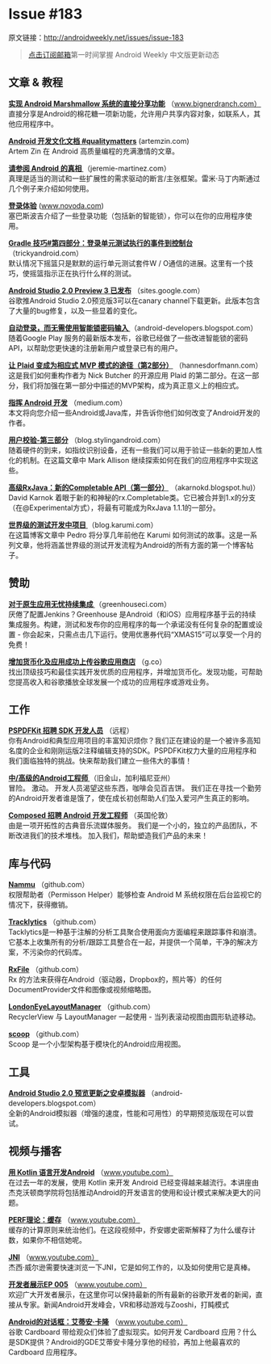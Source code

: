 # Issue #183
>
原文链接：<http://androidweekly.net/issues/issue-183>

> [点击订阅邮箱](http://tinyletter.com/androidweeklycn)第一时间掌握 Android Weekly 中文版更新动态

## 文章 & 教程

**[实现 Android Marshmallow 系统的直接分享功能](https://www.bignerdranch.com/blog/implementing-android-marshmallow-direct-share/)**
（www.bignerdranch.com）  
直接分享是Android的棉花糖一项新功能，允许用户共享内容对象，如联系人，其他应用程序中。

**[Android 开发文化文档 #qualitymatters](http://artemzin.com/blog/android-development-culture-the-document-qualitymatters/)**
 (artemzin.com)  
Artem Zin 在 Android 高质量编程的充满激情的文章。

**[请参阅 Android 的真相 ](http://jeremie-martinez.com/2015/11/05/truth-android/)**
（jeremie-martinez.com）  
真理是适当的测试和一些扩展性的需求驱动的断言/主张框架。雷米·马丁内斯通过几个例子来介绍如何使用。


**[登录体验](https://www.novoda.com/blog/login-experiences-that-dont-suck/)**
(www.novoda.com)   
塞巴斯波吉介绍了一些登录功能（包括新的智能锁），你可以在你的应用程序使用。

**[Gradle 技巧#第四部分：登录单元测试执行的事件到控制台](http://trickyandroid.com/gradle-tip-4-log-unit-test-execution-events-into-console/)**
（trickyandroid.com）  
默认情况下摇篮只是默默的运行单元测试套件W / O通信的进展。这里有一个技巧，使摇篮指示正在执行什么样的测试。


**[Android Studio 2.0 Preview 3 已发布](https://sites.google.com/a/android.com/tools/recent/androidstudio20preview3available)**
（sites.google.com）  
谷歌推Android Studio 2.0预览版3可以在canary channel下载更新。此版本包含了大量的bug修复，以及一些显着的变化。

**[自动登录，而无需使用智能锁密码输入 ](http://android-developers.blogspot.com/2015/12/one-tap-sign-up-and-automatic-sign-in.html)**
（android-developers.blogspot.com）  
随着Google Play 服务的最新版本发布，谷歌已经做了一些改进智能锁的密码API，以帮助您更快速的注册新用户或登录已有的用户。

**[让 Plaid 变成为相应式 MVP 模式的途径（第2部分）](http://hannesdorfmann.com/android/plaid-refactored-2/)**
（hannesdorfmann.com）  
这是我们如何重构作者为 Nick Butcher 的开源应用 Plaid 的第二部分。在这一部分，我们将加强在第一部分中描述的MVP架构，成为真正意义上的相应式。

**[指挥 Android 开发](https://medium.com/@theMikhail/take-command-of-android-development-9411af8cf571#.xo9v3qj6q)**
（medium.com）  
本文将向您介绍一些Android或Java库，并告诉你他们如何改变了Android开发的作者。

**[用户校验-第三部分](https://blog.stylingandroid.com/user-identity-part-3/)**
（blog.stylingandroid.com）  
随着硬件的到来，如指纹识别设备，还有一些我们可以用于验证一些新的更加人性化的机制。在这篇文章中 Mark Allison 继续探索如何在我们的应用程序中实现这些。

**[高级RxJava：新的Completable API（第一部分）](http://akarnokd.blogspot.hu/2015/12/the-new-completable-api-part-1.html)**
（akarnokd.blogspot.hu)）  
David Karnok 着眼于新的和神秘的rx.Completable类。它已被合并到1.x的分支（在@Experimental方式），将最有可能成为RxJava 1.1.1的一部分。


**[世界级的测试开发中项目 ](http://blog.karumi.com/world-class-testing-development-pipeline-for-android/)**
（blog.karumi.com）  
在这篇博客文章中 Pedro 将分享几年前他在 Karumi 如何测试的故事。这是一系列文章，他将涵盖世界级的测试开发流程为Android的所有方面的第一个博客帖子。


## 赞助
**[	对于原生应用无忧持续集成 ](http://greenhouseci.com/)**
（greenhouseci.com）  
厌倦了配置Jenkins？Greenhouse 是Android（和iOS）应用程序基于云的持续集成服务。构建，测试和发布你的应用程序的每一个承诺没有任何复杂的配置或设置 - 你会起来，只需点击几下运行。使用优惠券代码“XMAS15”可以享受一个月的免费！

**[	增加货币化及应用成功上传谷歌应用商店](https://play.google.com/store/books/details?id=O2a5CgAAQBAJ)**
（g.co）  
找出顶级技巧和最佳实践开发优质的应用程序，并增加货币化。发现功能，可帮助您提高收入和谷歌播放全球发展一个成功的应用程序或游戏业务。


## 工作
**[PSPDFKit 招聘 SDK 开发人员](http://domesticcat.com.au/careers/)**
（远程）  
你有Android和典型应用项目的丰富知识烦你？我们正在建设的是一个被许多高知名度的企业和刚刚运版2注释编辑支持的SDK。PSPDFKit权力大量的应用程序和我们面临独特的挑战。快来帮助我们建立一些伟大的事情！

**[中/高级的Android工程师 ](https://jobs.lever.co/coffeemeetsbagel/ea360f9d-3e3f-484c-bc06-969ad9a23079)**
（旧金山，加利福尼亚州）  
冒险。 激动。 开发人员渴望这些东西，咖啡会见百吉饼。 我们正在寻找一个勤劳的Andr​​oid开发者谁是饿了，使在成长初创帮助人们坠入爱河产生真正的影响。

**[Composed 招聘 Android 开发工程师](https://composed.recruiterbox.com/jobs/fk0halb)**
（英国伦敦）  
由是一项开拓性的古典音乐流媒体服务。 我们是一个小的，独立的产品团队，不断改进我们的技术堆栈。 加入我们，帮助塑造我们产品的未来！

## 库与代码


**[Nammu](https://github.com/tajchert/Nammu)**
（github.com）	
权限帮助者（Permisson Helper）能够检查 Android M 系统权限在后台监视它的情况下，获得撤销。
 
**[Tracklytics](https://github.com/orhanobut/tracklytics)**
（github.com）	
Tacklytics是一种基于注解的分析工具聚合使用面向方面编程来跟踪事件和崩溃。它基本上收集所有的分析/跟踪工具整合在一起，并提供一个简单，干净的解决方案，不污染你的代码库。
 
**[RxFile](https://github.com/pavlospt/RxFile/)**
（github.com）	
Rx 的方法来获得在Android（驱动器，Dropbox的，照片等）的任何DocumentProvider文件和图像或视频缩略图。
 
**[LondonEyeLayoutManager](https://github.com/Danylo2006/LondonEyeLayoutManager)**
（github.com）	
RecyclerView 与 LayoutManager 一起使用 - 当列表滚动视图由圆形轨迹移动。
 
**[scoop](https://github.com/lyft/scoop)**
（github.com）	
Scoop 是一个小型架构基于模块化的Andr​​oid应用视图。


## 工具

**[Android Studio 2.0 预览更新之安卓模拟器](http://android-developers.blogspot.com/2015/12/android-studio-20-preview-android.html?linkId=19484751)**
（android-developers.blogspot.com）  
全新的Andr​​oid模拟器（增强的速度，性能和可用性）的早期预览版现在可以尝试。


## 视频与播客


**[用 Kotlin 语言开发Android](https://www.youtube.com/watch?v=A2LukgT2mKc)** 
（www.youtube.com）	
在过去一年的发展，使用 Kotlin 来开发 Android 已经变得越来越流行。本讲座由杰克沃顿商学院将包括推动Android的开发语言的使用和设计模式来解决更大的问题。
 
**[PERF理论：缓存](https://www.youtube.com/watch?v=JkwrNmCwFfA)** 
（www.youtube.com）	
缓存的计算原则来统治他们。在这段视频中，乔安娜史密斯解释了为什么缓存计数，如果你不相信她呢。
 
**[JNI](https://www.youtube.com/watch?v=uglvahwOvIM)**
（www.youtube.com）	
杰西·威尔逊需要快速浏览一下JNI，它是如何工作的，以及如何使用它是真棒。
 
**[开发者展示EP 005](https://www.youtube.com/watch?v=ONHvCLbNk_4&linkId=19520660)**
（www.youtube.com）	
欢迎广大开发者展示，在这里你可以保持最新的所有最新的谷歌开发者的新闻，直接从专家。新闻Android开发峰会，VR和移动游戏与Zooshi，打盹模式
 
**[Android的对话框：艾蒂安·卡隆](https://www.youtube.com/watch?v=rJYlhfdkl3s)** 
（www.youtube.com）	
谷歌 Cardboard 带给观众们体验了虚拟现实。如何开发 Cardboard 应用？什么是SDK提供？Android的GDE艾蒂安卡隆分享他的经验，再加上他最喜欢的 Cardboard 应用程序。
